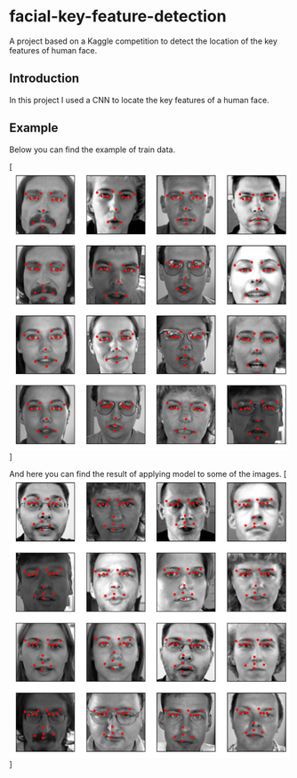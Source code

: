 # facial-key-feature-detection
A project based on a Kaggle competition to detect the location of the key features of human face.

## Introduction
In this project I used a CNN to locate the key features of a human face.

## Example
Below you can find the example of train data.

[![Train images](https://github.com/kian79/facial-key-feature-detction/blob/main/train.png)]

And here you can find the result of applying model to some of the images.
[![Train images](https://github.com/kian79/facial-key-feature-detction/blob/main/result.png)]

